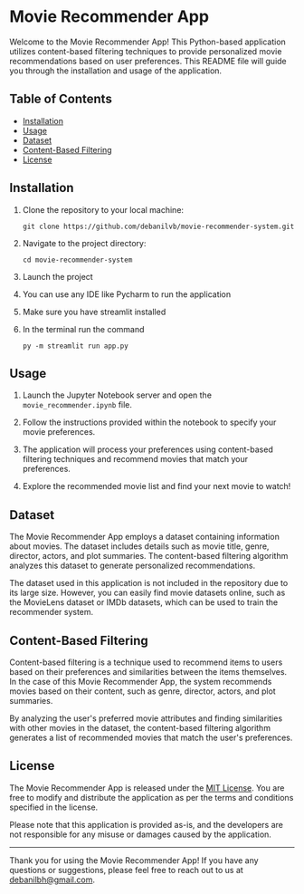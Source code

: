 # Movie Recommender App

Welcome to the Movie Recommender App! This Python-based application utilizes content-based filtering techniques to provide personalized movie recommendations based on user preferences. This README file will guide you through the installation and usage of the application.

## Table of Contents
- [Installation](#installation)
- [Usage](#usage)
- [Dataset](#dataset)
- [Content-Based Filtering](#content-based-filtering)
- [License](#license)

## Installation

1. Clone the repository to your local machine:
   ```
   git clone https://github.com/debanilvb/movie-recommender-system.git
   ```
   
2. Navigate to the project directory:
   ```
   cd movie-recommender-system
   ```
   

3. Launch the project

5. You can use any IDE like Pycharm to run the application

7. Make sure you have streamlit installed

8. In the terminal run the command
     ```
    py -m streamlit run app.py

   ```

## Usage

1. Launch the Jupyter Notebook server and open the `movie_recommender.ipynb` file.

2. Follow the instructions provided within the notebook to specify your movie preferences.

3. The application will process your preferences using content-based filtering techniques and recommend movies that match your preferences.

4. Explore the recommended movie list and find your next movie to watch!

## Dataset

The Movie Recommender App employs a dataset containing information about movies. The dataset includes details such as movie title, genre, director, actors, and plot summaries. The content-based filtering algorithm analyzes this dataset to generate personalized recommendations.

The dataset used in this application is not included in the repository due to its large size. However, you can easily find movie datasets online, such as the MovieLens dataset or IMDb datasets, which can be used to train the recommender system.

## Content-Based Filtering

Content-based filtering is a technique used to recommend items to users based on their preferences and similarities between the items themselves. In the case of this Movie Recommender App, the system recommends movies based on their content, such as genre, director, actors, and plot summaries.

By analyzing the user's preferred movie attributes and finding similarities with other movies in the dataset, the content-based filtering algorithm generates a list of recommended movies that match the user's preferences.

## License

The Movie Recommender App is released under the [MIT License](LICENSE). You are free to modify and distribute the application as per the terms and conditions specified in the license.

Please note that this application is provided as-is, and the developers are not responsible for any misuse or damages caused by the application.

---

Thank you for using the Movie Recommender App! If you have any questions or suggestions, please feel free to reach out to us at debanilbh@gmail.com.
